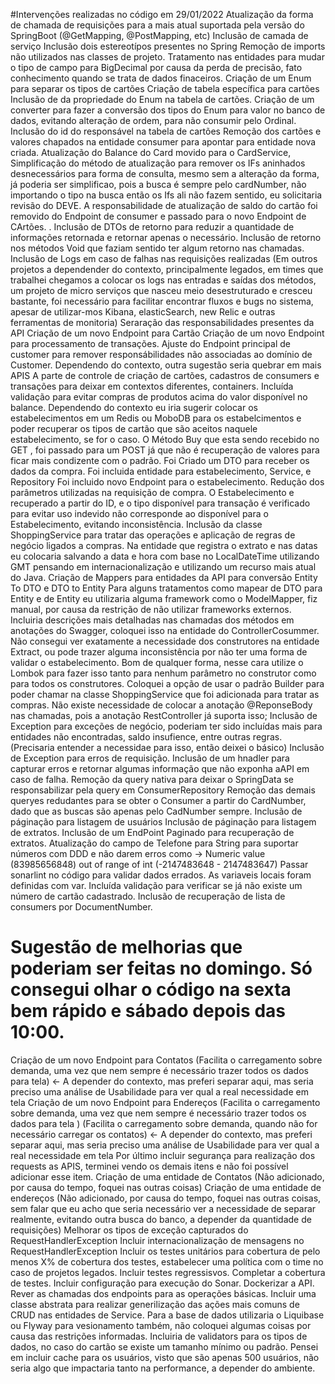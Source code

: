 #Intervenções realizadas no código em 29/01/2022
Atualização da forma de chamada de requisições para a mais atual suportada pela versão do SpringBoot (@GetMapping, @PostMapping, etc)
Inclusão de camada de serviço
Inclusão dois estereotípos presentes no Spring
Remoção de imports não utilizados nas classes de projeto.
Tratamento nas entidades para mudar o tipo de campo para BigDecimal por causa da perda de precisão, fato conhecimento quando se trata de dados finaceiros.
Criação de um Enum para separar os tipos de cartões
Criação de tabela específica para cartões
Inclusão de da propriedade do Enum na tabela de cartões.
Criação de um converter para fazer a conversão dos tipos do Enum para valor no banco de dados, evitando alteração de ordem, para não consumir pelo Ordinal.
Inclusão do id do responsável na tabela de cartões
Remoção dos cartões e valores chapados na entidade consumer para apontar para entidade nova criada.
Atualização do Balance do Card movido para o CardService,
Simplificação do método de atualização para remover os IFs aninhados desnecessários para forma de consulta, mesmo sem a alteração da forma, já poderia ser simplificao, pois a busca é sempre pelo cardNumber, não importando o tipo na busca então os Ifs ali não fazem sentido, eu solicitaria revisão do DEVE.
A responsabilidade de atualização de saldo do cartão foi removido do Endpoint de consumer e passado para o novo Endpoint de CArtões. .
Inclusão de DTOs de retorno para reduzir a quantidade de informações retornada e retornar apenas o necessário.
Inclusão de retorno nos métodos Void que faziam sentido ter algum retorno nas chamadas.
Inclusão de Logs em caso de falhas nas requisições realizadas (Em outros projetos a dependender do contexto, principalmente legados, em times que trabalhei chegamos a colocar os logs nas entradas e saídas dos métodos, um projeto de micro serviços que nasceu meio desestruturado e cresceu bastante, foi necessário para facilitar encontrar fluxos e bugs no sistema, apesar de utilizar-mos Kibana, elasticSearch, new Relic e outras ferramentas de monitoria)
Seraração das responsabilidades presentes da API
Criação de um novo Endpoint para Cartão
Criação de um novo Endpoint para processamento de transações.
Ajuste do Endpoint principal de customer para remover responsábilidades não associadas ao domínio de Customer.
Dependendo do contexto, outra sugestão seria quebrar em mais APIS
A parte de controle de criação de cartões, cadastros de consumers e transações
para deixar em contextos diferentes, containers.
Incluída validação para evitar compras de produtos acima do valor disponível no balance.
Dependendo do contexto eu iria sugerir colocar os estabelecimentos em um Redis ou MoboDB para os estabelcimentos e poder recuperar os tipos de cartão que são aceitos naquele estabelecimento, se for o caso.
O Método Buy que esta sendo recebido no GET , foi passado para um POST já que não é recuperação de valores para ficar mais condizente com o padrão.
Foi Criado um DTO para receber os dados da compra.
Foi incluida entidade para estabelecimento, Service, e Repository
Foi incluido novo Endpoint para o estabelecimento.
Redução dos parâmetros utilizadas na requisição de compra. 
O Estabelecimento e recuperado a partir do ID, e o tipo disponível para transação é verificado para evitar uso indevido não corresponde ao disponível para o Estabelecimento, evitando inconsistência.
Inclusão da classe ShoppingService para tratar das operações e aplicação de regras de negócio ligados a compras.
Na entidade que registra o extrato e nas datas eu colocaria salvando a data e hora com base no LocalDateTime utilizando GMT pensando em internacionalização e utilizando um recurso mais atual do Java.
Criação de Mappers para entidades da API para conversão Entity To DTO e DTO to Entity Para alguns tratamentos como mapear de DTO para Entity e de Entity eu utilizaria alguma framework como o ModelMapper, fiz manual, por causa da restrição de não utilizar frameworks externos.
Incluiria descrições mais detalhadas nas chamadas dos métodos em anotações do Swagger, coloquei isso na entidade do ControllerCosummer.
Não consegui ver exatamente a necessidade dos construtores na entidade Extract, ou pode trazer alguma inconsistência por não ter uma forma de validar o estabelecimento.
Bom de qualquer forma, nesse cara utilize o Lombok para fazer isso tanto para nenhum parâmetro no construtor como para todos os construtores.
Coloquei a opção de usar o padrão Builder para poder chamar na classe ShoppingService que foi adicionada para tratar as compras.
Não existe necessidade de colocar a anotação @ReponseBody nas chamadas, pois a anotação RestController já suporta isso;
Inclusão de Exception para exceções de negócio, poderiam ter sido incluídas mais para entidades não encontradas, saldo insufience, entre outras regras. (Precisaria entender a necessidae para isso, então deixei o básico)
Inclusão de Exception para erros de requisição.
Inclusão de um hnadler para capturar erros e retornar algumas informação que não exponha aAPI em caso de falha.
Remoção da query nativa para deixar o SpringData se responsabilizar pela query em ConsumerRepository
Remoção das demais queryes redudantes para se obter o Consumer a partir do CardNumber, dado que as buscas são apenas pelo CadNumber sempre.
Inclusão de páginação para listagem de usuários
Inclusão de páginação para listagem de extratos.
Inclusão de um EndPoint Paginado para recuperação de extratos.
Atualização do campo de Telefone para String para suportar números com DDD e não darem erros como -> Numeric value (83985656848) out of range of int (-2147483648 - 2147483647)
Passar sonarlint no código para validar dados errados.
As variaveis locais foram definidas com var. 
Incluída validação para verificar se já não existe um número de cartão cadastrado.
Inclusão de recuperação de lista de consumers por DocumentNumber. 

# Sugestão de melhorias que poderiam ser feitas no domingo. Só consegui olhar o código na sexta bem rápido e sábado depois das 10:00.
Criação de um novo Endpoint para Contatos  (Facilita o carregamento sobre demanda, uma vez que nem sempre é necessário trazer todos os dados para tela) <- A depender do contexto, mas preferi separar aqui, mas seria preciso uma análise de Usabilidade para ver qual a real necessidade em tela
Criação de um novo Endpoint para Endereços (Facilita o carregamento sobre demanda, uma vez que nem sempre é necessário trazer todos os dados para tela ) (Facilita o carregamento sobre demanda, quando não for necessário carregar os contatos) <- A depender do contexto, mas preferi separar aqui, mas seria preciso uma análise de Usabilidade para ver qual a real necessidade em tela
Por último incluir segurança para realização dos requests as APIS, terminei vendo os demais itens e não foi possível adicionar esse item.
Criação de uma entidade de Contatos  (Não adicionado, por causa do tempo, foquei nas outras coisas)
Criação de uma entidade de endereços (Não adicionado, por causa do tempo, foquei nas outras coisas, sem falar que eu acho que seria necessário ver a necessidade de separar realmente, evitando outra busca do banco, a depender da quantidade de requisições)
Melhorar os tipos de exceção capturados do RequestHandlerException
Incluir internacionalização de mensagens no RequestHandlerException
Incluir os testes unitários para cobertura de pelo menos X% de cobertura dos testes, estabelecer uma política com o time no caso de projetos legados.
Incluir testes regressisvos.
Completar a cobertura de testes.
Incluir configuração para execução do Sonar.
Dockerizar a API.
Rever as chamadas dos endpoints para as operações básicas.
Incluir uma classe abstrata para realizar generilização das ações mais comuns de CRUD nas entidades de Service.
Para a base de dados utilizaria o Liquibase ou Flyway para vesionamento também, não coloquei algumas coisas por causa das restrições informadas. 
Incluiria de validators para os tipos de dados, no caso do cartão se existe um tamanho mínimo ou padrão. 
Pensei em incluir cache para os usuários, visto que são apenas 500 usuários, não seria algo que impactaria tanto na performance, a depender do ambiente. 

